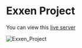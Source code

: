 # Exxen Project

<a href="https://orhanaydinn.github.io/Exxen_project/"/></a>
<p>You can view this <a href="https://orhanaydinn.github.io/Exxen_project/"/>live server</a></p>

![Exxen_Project](https://github.com/user-attachments/assets/9ea1a8b5-ea51-4a36-a723-5b6676e86ef5)
